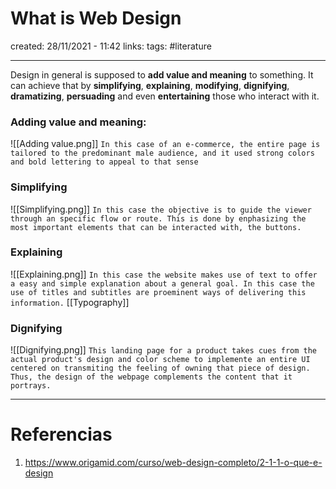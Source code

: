 # What is Web Design
created: 28/11/2021 - 11:42
links:
tags: #literature

---

Design in general is supposed to **add value and meaning** to something. It can achieve that by **simplifying**, **explaining**, **modifying**, **dignifying**, **dramatizing**, **persuading** and even **entertaining** those who interact with it.

### Adding value and meaning:
![[Adding value.png]]
`In this case of an e-commerce, the entire page is tailored to the predominant male audience, and it used strong colors and bold lettering to appeal to that sense`

### Simplifying
![[Simplifying.png]]
`In this case the objective is to guide the viewer through an specific flow or route. This is done by enphasizing the most important elements that can be interacted with, the buttons.`

### Explaining
![[Explaining.png]]
`In this case the website makes use of text to offer a easy and simple explanation about a general goal. In this case the use of titles and subtitles are proeminent ways of delivering this information.` [[Typography]]

### Dignifying
![[Dignifying.png]]
`This landing page for a product takes cues from the actual product's design and color scheme to implemente an entire UI centered on transmiting the feeling of owning that piece of design. Thus, the design of the webpage complements the content that it portrays.`


---

# Referencias
1. https://www.origamid.com/curso/web-design-completo/2-1-1-o-que-e-design